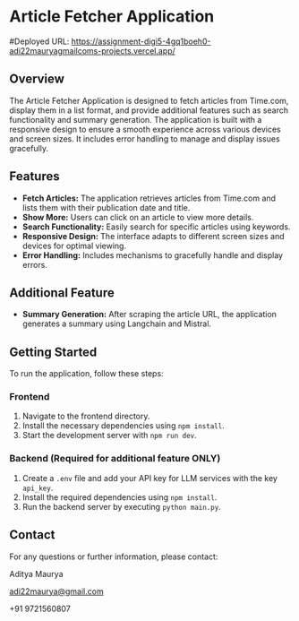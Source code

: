# Article Fetcher Application

#Deployed URL: https://assignment-digi5-4gq1boeh0-adi22mauryagmailcoms-projects.vercel.app/

## Overview
The Article Fetcher Application is designed to fetch articles from Time.com, display them in a list format, and provide additional features such as search functionality and summary generation. The application is built with a responsive design to ensure a smooth experience across various devices and screen sizes. It includes error handling to manage and display issues gracefully.

## Features
- **Fetch Articles:** The application retrieves articles from Time.com and lists them with their publication date and title.
- **Show More:** Users can click on an article to view more details.
- **Search Functionality:** Easily search for specific articles using keywords.
- **Responsive Design:** The interface adapts to different screen sizes and devices for optimal viewing.
- **Error Handling:** Includes mechanisms to gracefully handle and display errors.

## Additional Feature
- **Summary Generation:** After scraping the article URL, the application generates a summary using Langchain and Mistral.

## Getting Started
To run the application, follow these steps:

### Frontend
1. Navigate to the frontend directory.
2. Install the necessary dependencies using `npm install`.
3. Start the development server with `npm run dev`.

### Backend (Required for additional feature ONLY)
1. Create a `.env` file and add your API key for LLM services with the key `api_key`.
2. Install the required dependencies using `npm install`.
3. Run the backend server by executing `python main.py`.


## Contact
For any questions or further information, please contact:

Aditya Maurya

adi22maurya@gmail.com

+91 9721560807
